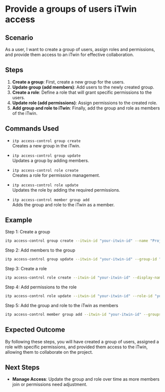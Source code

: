# Provide a groups of users iTwin access

## Scenario

As a user, I want to create a group of users, assign roles and permissions, and provide them access to an iTwin for effective collaboration.

## Steps

1. **Create a group**: First, create a new group for the users.
2. **Update group (add members)**: Add users to the newly created group.
3. **Create a role**: Define a role that will grant specific permissions to the users.
4. **Update role (add permissions)**: Assign permissions to the created role.
5. **Add group and role to iTwin**: Finally, add the group and role as members of the iTwin.

## Commands Used

- `itp access-control group create`  
  Creates a new group in the iTwin.

- `itp access-control group update`  
  Updates a group by adding members.

- `itp access-control role create`  
  Creates a role for permission management.

- `itp access-control role update`  
  Updates the role by adding the required permissions.

- `itp access-control member group add`  
  Adds the group and role to the iTwin as a member.

## Example

Step 1: Create a group
```bash
itp access-control group create --itwin-id "your-itwin-id" --name "Project Team" --description "Primary team"
```

Step 2: Add members to the group
```bash
itp access-control group update --itwin-id "your-itwin-id" --group-id "your-group-id" --members '["user1@example.com", "user2@example.com"]'
```

Step 3: Create a role
```bash
itp access-control role create --itwin-id "your-itwin-id" --display-name "Project Manager" --description "Role for project managers"
```

Step 4: Add permissions to the role
```bash
itp access-control role update --itwin-id "your-itwin-id" --role-id "your-role-id" --permissions '["Permission1", "Permission2", "Permission3"]'
```

Step 5: Add the group and role to the iTwin as members
```bash
itp access-control member group add --itwin-id "your-itwin-id" --groups '[{"groupId": "your-group-id", "roleIds": ["your-role-id"]}]'
```

## Expected Outcome

By following these steps, you will have created a group of users, assigned a role with specific permissions, and provided them access to the iTwin, allowing them to collaborate on the project.

## Next Steps

- **Manage Access**: Update the group and role over time as more members join or permissions need adjustment.
